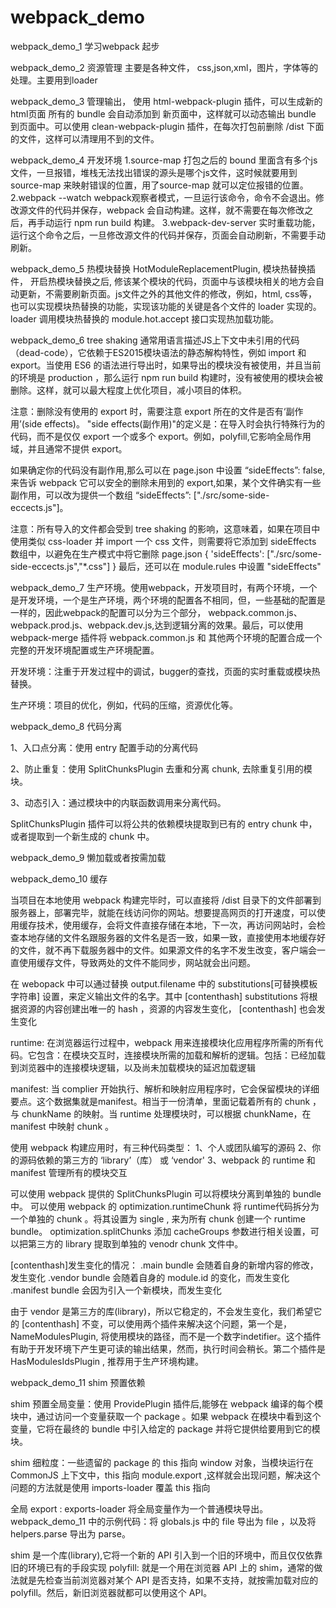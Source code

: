 # webpack_demo

 webpack_demo_1 学习webpack 起步

webpack_demo_2 资源管理 主要是各种文件， css,json,xml，图片，字体等的处理。主要用到loader

webpack_demo_3 管理输出， 使用 html-webpack-plugin 插件，可以生成新的html页面 所有的 bundle 会自动添加到 新页面中，这样就可以动态输出
bundle 到页面中。可以使用 clean-webpack-plugin 插件，在每次打包前删除 /dist 下面的文件，这样可以清理用不到的文件。

webpack_demo_4 开发环境
  1.source-map 打包之后的 bound 里面含有多个js文件，一旦报错，堆栈无法找出错误的源头是哪个js文件，这时候就要用到 source-map 来映射错误的位置，用了source-map 就可以定位报错的位置。
  2.webpack --watch webpack观察者模式，一旦运行该命令，命令不会退出。修改源文件的代码并保存，webpack 会自动构建。这样，就不需要在每次修改之后，再手动运行 npm run build 构建。
  3.webpack-dev-server 实时重载功能，运行这个命令之后，一旦修改源文件的代码并保存，页面会自动刷新，不需要手动刷新。
  
webpack_demo_5 热模块替换  HotModuleReplacementPlugin, 模块热替换插件， 开启热模块替换之后, 修该某个模块的代码，页面中与该模块相关的地方会自动更新，不需要刷新页面。js文件之外的其他文件的修改，例如，html, css等，也可以实现模块热替换的功能，实现该功能的关键是各个文件的 loader 实现的。loader 调用模块热替换的 module.hot.accept 接口实现热加载功能。

webpack_demo_6 tree shaking  通常用语言描述JS上下文中未引用的代码（dead-code），它依赖于ES2015模块语法的静态解构特性，例如 import 和 export。当使用 ES6 的语法进行导出时，如果导出的模块没有被使用，并且当前的环境是 production ，那么运行 npm run build 构建时，没有被使用的模块会被删除。这样，就可以最大程度上优化项目，减小项目的体积。

注意：删除没有使用的 export 时，需要注意 export 所在的文件是否有‘副作用’(side effects)。
"side effects(副作用)"的定义是：在导入时会执行特殊行为的代码，而不是仅仅 export 一个或多个 export。例如，polyfill,它影响全局作用域，并且通常不提供 export。

如果确定你的代码没有副作用,那么可以在 page.json 中设置 “sideEffects”: false, 来告诉 webpack 它可以安全的删除未用到的 export,如果，某个文件确实有一些副作用，可以改为提供一个数组 “sideEffects”: ["./src/some-side-eccects.js"]。

注意：所有导入的文件都会受到 tree shaking 的影响，这意味着，如果在项目中使用类似 css-loader 并 import 一个 css 文件，则需要将它添加到 sideEffects 数组中，以避免在生产模式中将它删除
page.json
{
 'sideEffects': ["./src/some-side-eccects.js","*.css"]
}
最后，还可以在 module.rules 中设置 "sideEffects"


webpack_demo_7  生产环境。使用webpack，开发项目时，有两个环境，一个是开发环境，一个是生产环境，两个环境的配置各不相同，但，一些基础的配置是一样的，因此webpack的配置可以分为三个部分， webpack.common.js、webpack.prod.js、webpack.dev.js,达到逻辑分离的效果。最后，可以使用 webpack-merge 插件将 webpack.common.js 和 其他两个环境的配置合成一个完整的开发环境配置或生产环境配置。

开发环境：注重于开发过程中的调试，bugger的查找，页面的实时重载或模块热替换。

生产环境：项目的优化，例如，代码的压缩，资源优化等。


webpack_demo_8  代码分离  

1、入口点分离：使用 entry 配置手动的分离代码

2、防止重复：使用 SplitChunksPlugin 去重和分离 chunk, 去除重复引用的模块。

3、动态引入：通过模块中的内联函数调用来分离代码。

SplitChunksPlugin 插件可以将公共的依赖模块提取到已有的 entry chunk 中，或者提取到一个新生成的 chunk 中。


webpack_demo_9 懒加载或者按需加载


webpack_demo_10 缓存

当项目在本地使用 webpack 构建完毕时，可以直接将 /dist 目录下的文件部署到服务器上，部署完毕，就能在线访问你的网站。想要提高网页的打开速度，可以使用缓存技术，使用缓存，会将文件直接存储在本地，下一次，再访问网站时，会检查本地存储的文件名跟服务器的文件名是否一致，如果一致，直接使用本地缓存好的文件，就不再下载服务器中的文件。如果源文件的名字不发生改变，客户端会一直使用缓存文件，导致两处的文件不能同步，网站就会出问题。

在 webopack 中可以通过替换 output.filename 中的 substitutions[可替换模板字符串] 设置，来定义输出文件的名字。其中 [contenthash] substitutions 将根据资源的内容创建出唯一的 hash ，资源的内容发生变化， [contenthash] 也会发生变化

runtime: 在浏览器运行过程中，webpack 用来连接模块化应用程序所需的所有代码。它包含：在模块交互时，连接模块所需的加载和解析的逻辑。包括：已经加载到浏览器中的连接模块逻辑，以及尚未加载模块的延迟加载逻辑

manifest: 当 complier 开始执行、解析和映射应用程序时，它会保留模块的详细要点。这个数据集就是manifest。相当于一份清单，里面记载着所有的 chunk ，与 chunkName 的映射。当 runtime 处理模块时，可以根据 chunkName，在 manifest 中映射 chunk 。

使用 webpack 构建应用时，有三种代码类型：
1、个人或团队编写的源码
2、你的源码依赖的第三方的 ‘library’（库） 或 ‘vendor'
3、webpack 的 runtime 和 manifest 管理所有的模块交互

可以使用 webpack 提供的 SplitChunksPlugin 可以将模块分离到单独的 bundle 中。
可以使用 webpack 的 optimization.runtimeChunk 将 runtime代码拆分为一个单独的 chunk 。将其设置为 single , 来为所有 chunk 创建一个 runtime bundle。
optimization.splitChunks 添加 cacheGroups 参数进行相关设置，可以把第三方的 library 提取到单独的 venodr chunk 文件中。

[contenthash]发生变化的情况：
.main bundle 会随着自身的新增内容的修改，发生变化
.vendor bundle 会随着自身的 module.id 的变化，而发生变化
.manifest bundle 会因为引入一个新模块，而发生变化

由于 vendor 是第三方的库(library)，所以它稳定的，不会发生变化，我们希望它的 [contenthash] 不变，可以使用两个插件来解决这个问题，第一个是，NameModulesPlugin, 将使用模块的路径，而不是一个数字indetifier。这个插件有助于开发环境下产生更可读的输出结果，然而，执行时间会稍长。第二个插件是 HasModulesIdsPlugin , 推荐用于生产环境构建。


webpack_demo_11 shim 预置依赖

shim 预置全局变量：使用  ProvidePlugin 插件后,能够在 webpack 编译的每个模块中，通过访问一个变量获取一个 package 。如果 webpack 在模块中看到这个变量，它将在最终的 bundle 中引入给定的 package 并将它提供给要用到它的模块。

shim 细粒度：一些遗留的 package 的 this 指向 window 对象，当模块运行在 CommonJS 上下文中，this 指向 module.export ,这样就会出现问题，解决这个问题的方法就是使用 imports-loader 覆盖 this 指向

全局 export : exports-loader 将全局变量作为一个普通模块导出。webpack_demo_11 中的示例代码：将 globals.js 中的 file 导出为 file ，以及将 helpers.parse 导出为 parse。

shim 是一个库(library),它将一个新的 API 引入到一个旧的环境中，而且仅仅依靠旧的环境已有的手段实现
polyfill: 就是一个用在浏览器 API 上的 shim，通常的做法就是先检查当前浏览器对某个 API 是否支持，如果不支持，就按需加载对应的 polyfill。然后，新旧浏览器就都可以使用这个 API。



